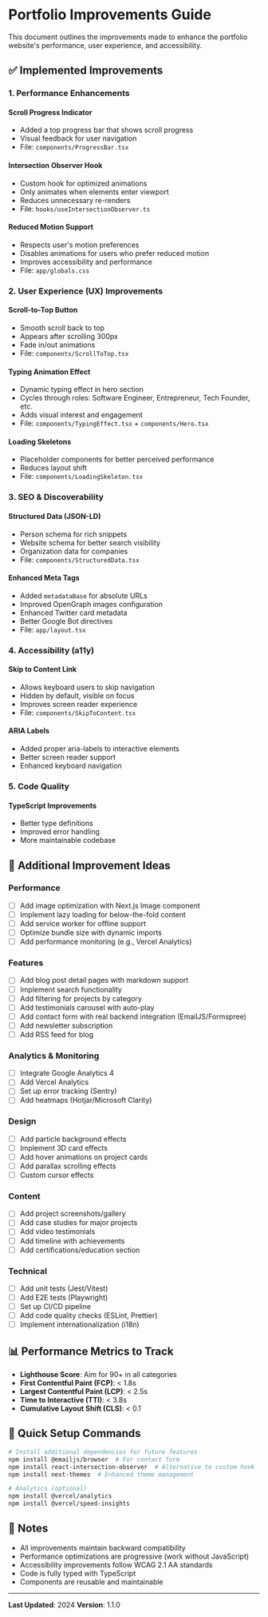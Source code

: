 # Portfolio Improvements Guide

This document outlines the improvements made to enhance the portfolio website's performance, user experience, and accessibility.

## ✅ Implemented Improvements

### 1. **Performance Enhancements**

#### Scroll Progress Indicator
- Added a top progress bar that shows scroll progress
- Visual feedback for user navigation
- File: `components/ProgressBar.tsx`

#### Intersection Observer Hook
- Custom hook for optimized animations
- Only animates when elements enter viewport
- Reduces unnecessary re-renders
- File: `hooks/useIntersectionObserver.ts`

#### Reduced Motion Support
- Respects user's motion preferences
- Disables animations for users who prefer reduced motion
- Improves accessibility and performance
- File: `app/globals.css`

### 2. **User Experience (UX) Improvements**

#### Scroll-to-Top Button
- Smooth scroll back to top
- Appears after scrolling 300px
- Fade in/out animations
- File: `components/ScrollToTop.tsx`

#### Typing Animation Effect
- Dynamic typing effect in hero section
- Cycles through roles: Software Engineer, Entrepreneur, Tech Founder, etc.
- Adds visual interest and engagement
- File: `components/TypingEffect.tsx` + `components/Hero.tsx`

#### Loading Skeletons
- Placeholder components for better perceived performance
- Reduces layout shift
- File: `components/LoadingSkeleton.tsx`

### 3. **SEO & Discoverability**

#### Structured Data (JSON-LD)
- Person schema for rich snippets
- Website schema for better search visibility
- Organization data for companies
- File: `components/StructuredData.tsx`

#### Enhanced Meta Tags
- Added `metadataBase` for absolute URLs
- Improved OpenGraph images configuration
- Enhanced Twitter card metadata
- Better Google Bot directives
- File: `app/layout.tsx`

### 4. **Accessibility (a11y)**

#### Skip to Content Link
- Allows keyboard users to skip navigation
- Hidden by default, visible on focus
- Improves screen reader experience
- File: `components/SkipToContent.tsx`

#### ARIA Labels
- Added proper aria-labels to interactive elements
- Better screen reader support
- Enhanced keyboard navigation

### 5. **Code Quality**

#### TypeScript Improvements
- Better type definitions
- Improved error handling
- More maintainable codebase

## 🚀 Additional Improvement Ideas

### Performance
- [ ] Add image optimization with Next.js Image component
- [ ] Implement lazy loading for below-the-fold content
- [ ] Add service worker for offline support
- [ ] Optimize bundle size with dynamic imports
- [ ] Add performance monitoring (e.g., Vercel Analytics)

### Features
- [ ] Add blog post detail pages with markdown support
- [ ] Implement search functionality
- [ ] Add filtering for projects by category
- [ ] Add testimonials carousel with auto-play
- [ ] Add contact form with real backend integration (EmailJS/Formspree)
- [ ] Add newsletter subscription
- [ ] Add RSS feed for blog

### Analytics & Monitoring
- [ ] Integrate Google Analytics 4
- [ ] Add Vercel Analytics
- [ ] Set up error tracking (Sentry)
- [ ] Add heatmaps (Hotjar/Microsoft Clarity)

### Design
- [ ] Add particle background effects
- [ ] Implement 3D card effects
- [ ] Add hover animations on project cards
- [ ] Add parallax scrolling effects
- [ ] Custom cursor effects

### Content
- [ ] Add project screenshots/gallery
- [ ] Add case studies for major projects
- [ ] Add video testimonials
- [ ] Add timeline with achievements
- [ ] Add certifications/education section

### Technical
- [ ] Add unit tests (Jest/Vitest)
- [ ] Add E2E tests (Playwright)
- [ ] Set up CI/CD pipeline
- [ ] Add code quality checks (ESLint, Prettier)
- [ ] Implement internationalization (i18n)

## 📊 Performance Metrics to Track

- **Lighthouse Score**: Aim for 90+ in all categories
- **First Contentful Paint (FCP)**: < 1.8s
- **Largest Contentful Paint (LCP)**: < 2.5s
- **Time to Interactive (TTI)**: < 3.8s
- **Cumulative Layout Shift (CLS)**: < 0.1

## 🔧 Quick Setup Commands

```bash
# Install additional dependencies for future features
npm install @emailjs/browser  # For contact form
npm install react-intersection-observer  # Alternative to custom hook
npm install next-themes  # Enhanced theme management

# Analytics (optional)
npm install @vercel/analytics
npm install @vercel/speed-insights
```

## 📝 Notes

- All improvements maintain backward compatibility
- Performance optimizations are progressive (work without JavaScript)
- Accessibility improvements follow WCAG 2.1 AA standards
- Code is fully typed with TypeScript
- Components are reusable and maintainable

---

**Last Updated**: 2024
**Version**: 1.1.0
